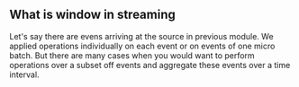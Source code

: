 ## What is window in streaming
Let's say there are evens arriving at the source in previous module. We applied operations individually on each event or on events of one micro batch. But there are many cases when you would want to perform operations over a subset off events and aggregate these events over a time interval.

<!--stackedit_data:
eyJoaXN0b3J5IjpbMTMwNDczNjMwNSw3OTk3MzkxNzIsLTIzND
M4OTQwLC0yMDgyOTUzMjQwLDg5MzE5MDgyOSwtMTk2NDI1NzUx
OSwtMTcyMDMzNDk1OSwtMTA1NjY3MjE5MiwxNDIwNzk4NTYxLD
g1NzM0NTM0MiwzOTkzODQzNiwxOTY2NDAyNzc2LDE4NjM4ODg5
OTcsNzUyMjEwMzc1LC0yOTk2NjEyNjksLTE1MjIzNDEyODcsLT
Q3NDQ2NzEyMSw4NTg2MjA0NjQsNzg3MTI3MjUxLC0xODQ3Njk2
Mzc3XX0=
-->
